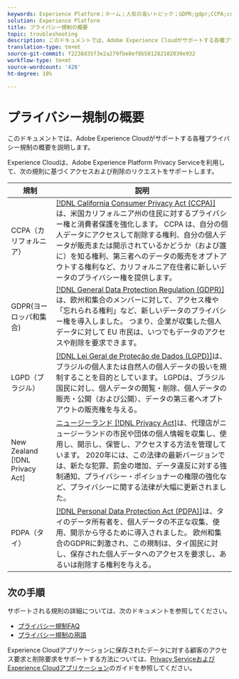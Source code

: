 ```yaml
---
keywords: Experience Platform；ホーム；人気の高いトピック；GDPR;gdpr;CCPA;ccpa;PDPA;LGPD;lgpd;overview;Overview;regulation;Regulation;Regulations;Regulations;Privacy;Privacy;
solution: Experience Platform
title: プライバシー規制の概要
topic: troubleshooting
description: このドキュメントでは、Adobe Experience Cloudがサポートする各種プライバシー規制の概要を説明します。
translation-type: tm+mt
source-git-commit: f2238d35f3e2a279fbe8ef8b581282102039e932
workflow-type: tm+mt
source-wordcount: '428'
ht-degree: 18%

---
```



# プライバシー規制の概要

このドキュメントでは、Adobe Experience Cloudがサポートする各種プライバシー規制の概要を説明します。

Experience Cloudは、Adobe Experience Platform Privacy Serviceを利用して、次の規則に基づくアクセスおよび削除のリクエストをサポートします。

| 規制 | 説明 |
| --- | --- |
| CCPA（カリフォルニア） | [[!DNL California Consumer Privacy Act (CCPA)]](https://oag.ca.gov/privacy/ccpa)は、米国カリフォルニア州の住民に対するプライバシー権と消費者保護を強化します。 CCPA は、自分の個人データにアクセスして削除する権利、自分の個人データが販売または開示されているかどうか（および誰に）を知る権利、第三者へのデータの販売をオプトアウトする権利など、カリフォルニア在住者に新しいデータのプライバシー権を提供します。 |
| GDPR(ヨーロッパ和集合) | [[!DNL General Data Protection Regulation (GDPR)]](https://gdpr-info.eu)は、欧州和集合のメンバーに対して、アクセス権や「忘れられる権利」など、新しいデータのプライバシー権を導入しました。 つまり、企業が収集した個人データに対して EU 市民は、いつでもデータのアクセスや削除を要求できます。 |
| LGPD（ブラジル） | [[!DNL Lei Geral de Proteção de Dados (LGPD)]](https://gdpr.eu/gdpr-vs-lgpd/)は、ブラジルの個人または自然人の個人データの扱いを規制することを目的としています。 LGPDは、ブラジル国民に対し、個人データの閲覧・削除、個人データの販売・公開（および公開）、データの第三者へオプトアウトの販売権を与える。 |
| New Zealand [!DNL Privacy Act] | [ニュージーランド [!DNL Privacy Act]](https://www.legislation.govt.nz/act/public/2020/0031/latest/LMS23223.html)は、代理店がニュージーランドの市民や団体の個人情報を収集し、使用し、開示し、保管し、アクセスする方法を管理しています。 2020年には、この法律の最新バージョンでは、新たな犯罪、罰金の増加、データ違反に対する強制通知、プライバシー・ポイショナーの権限の強化など、プライバシーに関する法律が大幅に更新されました。 |
| PDPA（タイ） | [[!DNL Personal Data Protection Act (PDPA)]](https://www.pdpc.gov.sg/Overview-of-PDPA/The-Legislation/Personal-Data-Protection-Act)は、タイのデータ所有者を、個人データの不正な収集、使用、開示から守るために導入されました。 欧州和集合のGDPRに刺激され、この規制は、タイ国民に対し、保存された個人データへのアクセスを要求し、あるいは削除する権利を与える。 |

## 次の手順

サポートされる規則の詳細については、次のドキュメントを参照してください。

* [プライバシー規制FAQ](./faq.md)
* [プライバシー規制の用語](./terminology.md)

Experience Cloudアプリケーションに保存されたデータに対する顧客のアクセス要求と削除要求をサポートする方法については、[Privacy ServiceおよびExperience Cloudアプリケーション](../experience-cloud-apps.md)のガイドを参照してください。